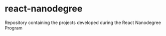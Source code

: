 # react-nanodegree
Repository containing the projects developed during the React Nanodegree Program
